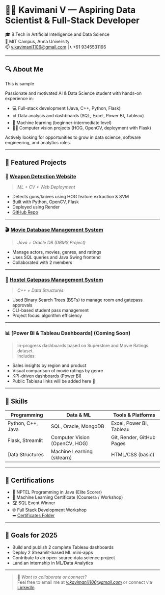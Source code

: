 # 👨‍💻 Kavimani V — Aspiring Data Scientist & Full-Stack Developer

🎓 B.Tech in Artificial Intelligence and Data Science  
📍 MIT Campus, Anna University  
📫 v.kavimani1106@gmail.com | 📞 +91 9345531196  

---

## 🔍 About Me
This is sample 

Passionate and motivated AI & Data Science student with hands-on experience in:
- 💻 Full-stack development (Java, C++, Python, Flask)
- 📊 Data analysis and dashboards (SQL, Excel, Power BI, Tableau)
- 🧠 Machine learning (beginner-intermediate level)
- 🕵‍♂ Computer vision projects (HOG, OpenCV, deployment with Flask)

Actively looking for opportunities to grow in data science, software engineering, and analytics roles.

---

## 📁 Featured Projects

### 🔫 [Weapon Detection Website](https://weapon-detection-3.onrender.com/)
> *ML + CV + Web Deployment*

- Detects guns/knives using HOG feature extraction & SVM
- Built with Python, OpenCV, Flask
- Deployed using Render
- [GitHub Repo](https://github.com/GrandWizard1102/Weapon-Detection)

---

### 🎬 [Movie Database Management System](https://github.com/GrandWizard1102/Movie_resource)
> *Java + Oracle DB (DBMS Project)*

- Manage actors, movies, genres, and ratings
- Uses SQL queries and Java Swing frontend
- Collaborated with 2 members

---

### 🏫 [Hostel Gatepass Management System](https://github.com/GrandWizard1102/Movie_resource/tree/main/Hostel_project)
> *C++ + Data Structures*

- Used Binary Search Trees (BSTs) to manage room and gatepass approvals
- CLI-based student pass management
- Project focus: algorithm efficiency

---

### 📊 [Power BI & Tableau Dashboards] (Coming Soon)
> In-progress dashboards based on Superstore and Movie Ratings dataset.  
Includes:
- Sales insights by region and product
- Visual comparison of movie ratings by genre
- KPI-driven dashboards (Power BI)
- Public Tableau links will be added here 🔗

---

## 🧠 Skills

| Programming  | Data & ML         | Tools & Platforms      |
|--------------|------------------|-------------------------|
| Python, C++, Java | SQL, Oracle, MongoDB | Excel, Power BI, Tableau |
| Flask, Streamlit  | Computer Vision (OpenCV, HOG) | Git, Render, GitHub Pages |
| Data Structures   | Machine Learning (sklearn) | HTML/CSS (basic) |

---

## 📜 Certifications

- 🏅 NPTEL Programming in Java (Elite Scorer)  
- 🧠 Machine Learning Certificate (Coursera / Workshop)  
- 🏆 SQL Event Winner  
- 🌐 Full Stack Development Workshop  
➡ [Certificates Folder](https://github.com/GrandWizard1102/My_resume/tree/main/Certifications)

---

## 🚀 Goals for 2025

- Build and publish 2 complete Tableau dashboards
- Deploy 2 Streamlit-based ML mini-apps
- Contribute to an open-source data science project
- Land an internship in ML/Data Analytics

---

> 💬 *Want to collaborate or connect?*  
Feel free to email me at *v.kavimani1106@gmail.com* or connect via [LinkedIn](#).
